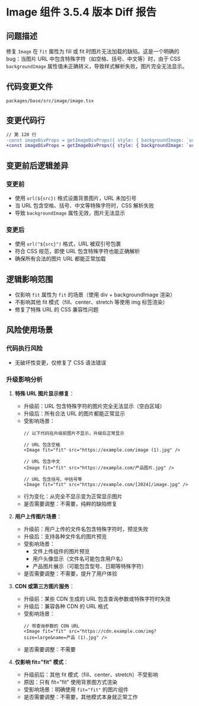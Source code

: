 # Image 组件 3.5.4 版本 Diff 报告

## 问题描述

修复 `Image` 在 `fit` 属性为 fill 或 fit 时图片无法加载的缺陷。这是一个明确的 bug：当图片 URL 中包含特殊字符（如空格、括号、中文等）时，由于 CSS `backgroundImage` 属性值未正确转义，导致样式解析失败，图片完全无法显示。

## 代码变更文件

`packages/base/src/image/image.tsx`

## 变更代码行

```diff
// 第 120 行
-const imageDivProps = getImageDivProps({ style: { backgroundImage: `url(${src})` } });
+const imageDivProps = getImageDivProps({ style: { backgroundImage: `url("${src}")` } });
```

## 变更前后逻辑差异

### 变更前
- 使用 `url(${src})` 格式设置背景图片，URL 未加引号
- 当 URL 包含空格、括号、中文等特殊字符时，CSS 解析失败
- 导致 `backgroundImage` 属性无效，图片无法显示

### 变更后
- 使用 `url("${src}")` 格式，URL 被双引号包裹
- 符合 CSS 规范，即使 URL 包含特殊字符也能正确解析
- 确保所有合法的图片 URL 都能正常加载

## 逻辑影响范围
- 仅影响 `fit` 属性为 `fit` 的场景（使用 div + backgroundImage 渲染）
- 不影响其他 fit 模式（fill、center、stretch 等使用 img 标签渲染）
- 修复了特殊 URL 的 CSS 兼容性问题

## 风险使用场景

### 代码执行风险
- 无破坏性变更，仅修复了 CSS 语法错误

### 升级影响分析

1. **特殊 URL 图片显示修复**：
   - 升级前：URL 包含特殊字符的图片完全无法显示（空白区域）
   - 升级后：所有合法 URL 的图片都能正常显示
   - 受影响场景：
     ```tsx
     // 以下代码在升级前图片不显示，升级后正常显示
     
     // URL 包含空格
     <Image fit="fit" src="https://example.com/image (1).jpg" />
     
     // URL 包含中文
     <Image fit="fit" src="https://example.com/产品图片.jpg" />
     
     // URL 包含括号、中括号等
     <Image fit="fit" src="https://example.com/[2024]/image.jpg" />
     ```
   - 行为变化：从完全不显示变为正常显示图片
   - 是否需要调整：不需要，纯粹的缺陷修复

2. **用户上传图片场景**：
   - 升级前：用户上传的文件名包含特殊字符时，预览失败
   - 升级后：支持各种文件名的图片预览
   - 受影响场景：
     - 文件上传组件的图片预览
     - 用户头像显示（文件名可能包含用户名）
     - 产品图片展示（可能包含型号、日期等特殊字符）
   - 是否需要调整：不需要，提升了用户体验

3. **CDN 或第三方图片服务**：
   - 升级前：某些 CDN 生成的 URL 包含查询参数或特殊字符时失效
   - 升级后：兼容各种 CDN 的 URL 格式
   - 受影响场景：
     ```tsx
     // 带查询参数的 CDN URL
     <Image fit="fit" src="https://cdn.example.com/img?size=large&name=产品 (1).jpg" />
     ```
   - 是否需要调整：不需要

4. **仅影响 fit="fit" 模式**：
   - 升级前后：其他 fit 模式（fill、center、stretch）不受影响
   - 原因：只有 fit="fit" 使用背景图方式渲染
   - 受影响场景：明确使用 `fit="fit"` 的图片组件
   - 是否需要调整：不需要，其他模式本身就正常工作